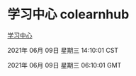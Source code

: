 # 学习中心 colearnhub
[学习中心](http://59.174.24.47:56308/colearnhub/)

2021年 06月 09日 星期三 14:10:01 CST

2021年 06月 09日 星期三 06:10:01 GMT
